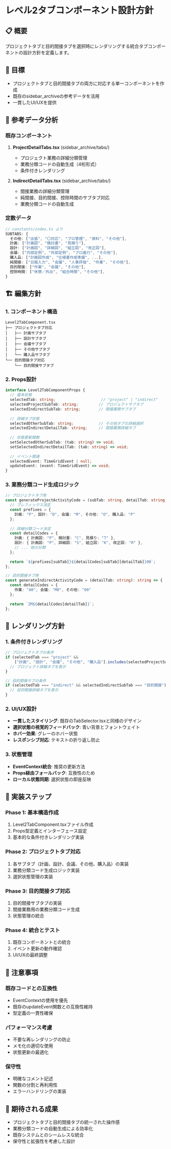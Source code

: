 # レベル2タブコンポーネント設計方針

## 📋 概要
プロジェクトタブと目的間接タブを選択時にレンダリングする統合タブコンポーネントの設計方針を定義します。

## 🎯 目標
- プロジェクトタブと目的間接タブの両方に対応する単一コンポーネントを作成
- 既存のsidebar_archiveの参考データを活用
- 一貫したUI/UXを提供

## 📁 参考データ分析

### 既存コンポーネント
1. **ProjectDetailTabs.tsx** (sidebar_archive/tabs/)
   - プロジェクト業務の詳細分類管理
   - 業務分類コードの自動生成（4桁形式）
   - 条件付きレンダリング

2. **IndirectDetailTabs.tsx** (sidebar_archive/tabs/)
   - 間接業務の詳細分類管理
   - 純間接、目的間接、控除時間のサブタブ対応
   - 業務分類コードの自動生成

### 定数データ
```typescript
// constants/index.ts より
SUBTABS: {
  その他: ["出張", "〇対応", "プロ管理", "資料", "その他"],
  計画: ["計画図", "検討書", "見積り"],
  設計: ["計画図", "詳細図", "組立図", "改正図"],
  会議: ["内部定例", "外部定例", "プロ進行", "その他"],
  購入品: ["計画図作成", "仕様書作成準備", ...],
  純間接: ["日報入力", "会議", "人事評価", "作業", "その他"],
  目的間接: ["作業", "会議", "その他"],
  控除時間: ["休憩／外出", "組合時間", "その他"],
}
```

## 🏗️ 編集方針

### 1. コンポーネント構造
```
Level2TabComponent.tsx
├── プロジェクトタブ対応
│   ├── 計画サブタブ
│   ├── 設計サブタブ
│   ├── 会議サブタブ
│   ├── その他サブタブ
│   └── 購入品サブタブ
└── 目的間接タブ対応
    └── 目的間接サブタブ
```

### 2. Props設計
```typescript
interface Level2TabComponentProps {
  // 基本状態
  selectedTab: string;                    // "project" | "indirect"
  selectedProjectSubTab: string;         // プロジェクトサブタブ
  selectedIndirectSubTab: string;        // 間接業務サブタブ
  
  // 詳細タブ状態
  selectedOtherSubTab: string;           // その他タブの詳細選択
  selectedIndirectDetailTab: string;     // 間接業務詳細タブ
  
  // 状態更新関数
  setSelectedOtherSubTab: (tab: string) => void;
  setSelectedIndirectDetailTab: (tab: string) => void;
  
  // イベント関連
  selectedEvent: TimeGridEvent | null;
  updateEvent: (event: TimeGridEvent) => void;
}
```

### 3. 業務分類コード生成ロジック
```typescript
// プロジェクトタブ用
const generateProjectActivityCode = (subTab: string, detailTab: string): string => {
  // プレフィックス決定
  const prefixes = {
    計画: "P", 設計: "D", 会議: "M", その他: "O", 購入品: "P"
  };
  
  // 詳細分類コード決定
  const detailCodes = {
    計画: { 計画図: "P", 検討書: "C", 見積り: "T" },
    設計: { 計画図: "P", 詳細図: "S", 組立図: "K", 改正図: "R" },
    // ... 他の分類
  };
  
  return `${prefixes[subTab]}${detailCodes[subTab][detailTab]}00`;
};

// 目的間接タブ用
const generateIndirectActivityCode = (detailTab: string): string => {
  const detailCodes = {
    作業: "A0", 会議: "M0", その他: "O0"
  };
  
  return `ZM${detailCodes[detailTab]}`;
};
```

## 🎨 レンダリング方針

### 1. 条件付きレンダリング
```typescript
// プロジェクトタブの条件
if (selectedTab === "project" && 
    ["計画", "設計", "会議", "その他", "購入品"].includes(selectedProjectSubTab)) {
  // プロジェクト詳細タブを表示
}

// 目的間接タブの条件
if (selectedTab === "indirect" && selectedIndirectSubTab === "目的間接") {
  // 目的間接詳細タブを表示
}
```

### 2. UI/UX設計
- **一貫したスタイリング**: 既存のTabSelector.tsxと同様のデザイン
- **選択状態の視覚的フィードバック**: 青い背景とフォントウェイト
- **ホバー効果**: グレーのホバー状態
- **レスポンシブ対応**: テキストの折り返し防止

### 3. 状態管理
- **EventContext統合**: 推奨の更新方法
- **Props経由フォールバック**: 互換性のため
- **ローカル状態同期**: 選択状態の即座反映

## 🔧 実装ステップ

### Phase 1: 基本構造作成
1. Level2TabComponent.tsxファイル作成
2. Props型定義とインターフェース設定
3. 基本的な条件付きレンダリング実装

### Phase 2: プロジェクトタブ対応
1. 各サブタブ（計画、設計、会議、その他、購入品）の実装
2. 業務分類コード生成ロジック実装
3. 選択状態管理の実装

### Phase 3: 目的間接タブ対応
1. 目的間接サブタブの実装
2. 間接業務用の業務分類コード生成
3. 状態管理の統合

### Phase 4: 統合とテスト
1. 既存コンポーネントとの統合
2. イベント更新の動作確認
3. UI/UXの最終調整

## 📝 注意事項

### 既存コードとの互換性
- EventContextの使用を優先
- 既存のupdateEvent関数との互換性維持
- 型定義の一貫性確保

### パフォーマンス考慮
- 不要な再レンダリングの防止
- メモ化の適切な使用
- 状態更新の最適化

### 保守性
- 明確なコメント記述
- 関数の分割と再利用性
- エラーハンドリングの実装

## 🎯 期待される成果
- プロジェクトタブと目的間接タブの統一された操作感
- 業務分類コードの自動生成による効率化
- 既存システムとのシームレスな統合
- 保守性と拡張性を考慮した設計
